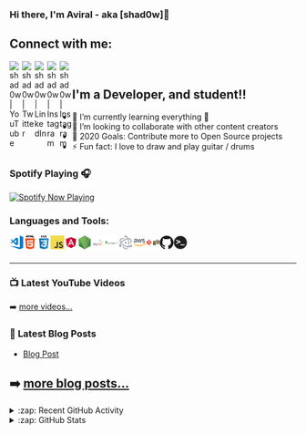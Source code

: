 ### Hi there, I'm Aviral - aka [shad0w]👋

<!-- [![Website](https://img.shields.io/website?label=codeSTACKr.com&style=for-the-badge&url=https%3A%2F%2Fcodestackr.com)](https://codestackr.com)-->
## Connect with me:

[<img align="left" alt="shad0w | YouTube" color="080808" width="22px" src="https://cdn.jsdelivr.net/npm/simple-icons@v3/icons/youtube.svg" />][youtube]
[<img align="left" alt="shad0w | Twitter" width="22px" src="https://cdn.jsdelivr.net/npm/simple-icons@v3/icons/twitter.svg" />][twitter]
[<img align="left" alt="shad0w | LinkedIn" width="22px" src="https://cdn.jsdelivr.net/npm/simple-icons@v3/icons/linkedin.svg" />][linkedin]
[<img align="left" alt="shad0w | Instagram" width="22px" src="https://cdn.jsdelivr.net/npm/simple-icons@v3/icons/instagram.svg" />][instagram]
[<img align="left" alt="shad0w | Instagram" width="22px" src="https://cdn.jsdelivr.net/npm/simple-icons@v3/icons/discord.svg" />][discord]

<br/>

## I'm a Developer, and student!!

- 🌱 I’m currently learning everything 🤣
- 👯 I’m looking to collaborate with other content creators
- 🥅 2020 Goals: Contribute more to Open Source projects
- ⚡ Fun fact: I love to draw and play guitar / drums

### Spotify Playing 🎧

[<img src="https://spotify-now-playing.shad0wap.vercel.app/api/spotify-playing" alt="Spotify Now Playing" width="350" />](https://open.spotify.com/user/0x2oxblk5amf33db7upd4jokd)
### Languages and Tools:

<img align="left" alt="Visual Studio Code" width="24px" src="https://raw.githubusercontent.com/github/explore/80688e429a7d4ef2fca1e82350fe8e3517d3494d/topics/visual-studio-code/visual-studio-code.png"/>
<img align="left" alt="HTML" width="24px" src="https://raw.githubusercontent.com/github/explore/80688e429a7d4ef2fca1e82350fe8e3517d3494d/topics/html/html.png"/>
<img align="left" alt="CSS" width="24px" src="https://raw.githubusercontent.com/github/explore/80688e429a7d4ef2fca1e82350fe8e3517d3494d/topics/css/css.png"/>
<img align="left" alt="JavaScript" width="24px" src="https://raw.githubusercontent.com/github/explore/80688e429a7d4ef2fca1e82350fe8e3517d3494d/topics/javascript/javascript.png"/>
<img align="left" alt="Angular" width="24px" src="https://raw.githubusercontent.com/github/explore/80688e429a7d4ef2fca1e82350fe8e3517d3494d/topics/angular/angular.png"/>
<img align="left" alt="NodeJs" width="24px" src="https://raw.githubusercontent.com/github/explore/80688e429a7d4ef2fca1e82350fe8e3517d3494d/topics/nodejs/nodejs.png"/>
<img align="left" alt="MySQL" width="24px" src="https://raw.githubusercontent.com/github/explore/80688e429a7d4ef2fca1e82350fe8e3517d3494d/topics/mysql/mysql.png" />
<img align="left" alt="MongoDB" width="24px" src="https://raw.githubusercontent.com/github/explore/80688e429a7d4ef2fca1e82350fe8e3517d3494d/topics/mongodb/mongodb.png" />
<img align="left" alt="Electron" width="24px" src="https://raw.githubusercontent.com/github/explore/80688e429a7d4ef2fca1e82350fe8e3517d3494d/topics/electron/electron.png"/>
<img align="left" alt="AWS" width="24px" src="https://raw.githubusercontent.com/github/explore/fbceb94436312b6dacde68d122a5b9c7d11f9524/topics/aws/aws.png" />
<img align="left" alt="Git" width="24px" src="https://raw.githubusercontent.com/github/explore/80688e429a7d4ef2fca1e82350fe8e3517d3494d/topics/git/git.png" />
<img align="left" alt="GitHub" width="24px" src="https://raw.githubusercontent.com/github/explore/78df643247d429f6cc873026c0622819ad797942/topics/github/github.png"/>
<img align="left" alt="Terminal" width="24px" src="https://raw.githubusercontent.com/github/explore/80688e429a7d4ef2fca1e82350fe8e3517d3494d/topics/terminal/terminal.png"/>

<br/>
<br/>

------

### 📺 Latest YouTube Videos

<!-- YOUTUBE:START -->
<!-- YOUTUBE:END -->
➡️ [more videos...](https://www.youtube.com/channel/UCpnwgO8qXw5re12lRgwevgQ)

### 📕 Latest Blog Posts

<!-- BLOG-POST-LIST:START -->
- [Blog Post](https://codezatech.blogspot.com/)
<!-- BLOG-POST-LIST:END -->

➡️ [more blog posts...](https://codezatech.blogspot.com/)
---
<details>
  <summary>:zap: Recent GitHub Activity</summary>
  <!--
1. 💪 Opened PR [#259](https://github.com/florinpop17/app-ideas/pull/259) in [florinpop17/app-ideas](https://github.com/florinpop17/app-ideas)
2. 🎉 Merged PR [#13](https://github.com/codeSTACKr/codeSTACKr/pull/13) in [codeSTACKr/codeSTACKr](https://github.com/codeSTACKr/codeSTACKr)
3. 💪 Opened PR [#13](https://github.com/codeSTACKr/codeSTACKr/pull/13) in [codeSTACKr/codeSTACKr](https://github.com/codeSTACKr/codeSTACKr)
4. 🎉 Merged PR [#12](https://github.com/codeSTACKr/codeSTACKr/pull/12) in [codeSTACKr/codeSTACKr](https://github.com/codeSTACKr/codeSTACKr)
5. 💪 Opened PR [#12](https://github.com/codeSTACKr/codeSTACKr/pull/12) in [codeSTACKr/codeSTACKr](https://github.com/codeSTACKr/codeSTACKr)
    END_SECTION:activity
-->
</details>
<details>
  <summary>:zap: GitHub Stats</summary>
  
   <img align="left" alt="shad0w GitHub Stats" src="https://github-readme-stats.shad0wap.vercel.app/api?username=shad0wAp&show_icons=true&hide_border=true" />
</details>

[twitter]: https://twitter.com/shad0wAp
[youtube]: https://www.youtube.com/channel/UCpnwgO8qXw5re12lRgwevgQ
[instagram]: https://instagram.com/shad0wap
[linkedin]: https://linkedin.com/in/shad0wap
[discord]:https://discord.com/channels/@shad0w#8066

